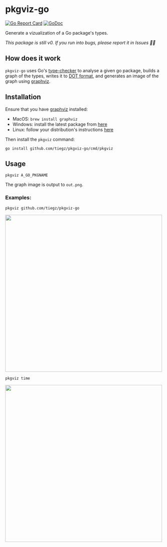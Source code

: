 # pkgviz-go

[![Go Report Card](https://goreportcard.com/badge/github.com/tiegz/pkgviz-go)](https://goreportcard.com/report/github.com/tiegz/pkgviz-go)
[![GoDoc](https://godoc.org/github.comtiegz/pkgviz-go?status.svg)](https://godoc.org/github.com/tiegz/pkgviz-go)

Generate a vizualization of a Go package's types.

_This package is still v0. If you run into bugs, please report it in Issues ✍🏻_

## How does it work

`pkgviz-go` uses Go's [type-checker](https://godoc.org/go/types) to analyse a given go package, builds a graph of the types, writes it to [DOT format](https://en.wikipedia.org/wiki/DOT_%28graph_description_language%29), and generates an image of the graph using [graphviz](https://graphviz.org/).

## Installation

Ensure that you have [graphviz](https://www.graphviz.org/) installed:

* MacOS: `brew install graphviz`
* Windows: install the latest package from [here](https://graphviz.gitlab.io/_pages/Download/Download_windows.html)
* Linux: follow your distribution's instructions [here](https://graphviz.gitlab.io/download/)

Then install the `pkgviz` command:

`go install github.com/tiegz/pkgviz-go/cmd/pkgviz`

## Usage

`pkgviz A_GO_PKGNAME`

The graph image is output to `out.png`.

### Examples:

`pkgviz github.com/tiegz/pkgviz-go`

<img width="500px" src="https://github.com/tiegz/pkgviz-go/raw/master/out-pkgviz-go.png">

`pkgviz time`

<img width="500px" src="https://github.com/tiegz/pkgviz-go/raw/master/out-time.png">

